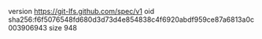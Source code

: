 version https://git-lfs.github.com/spec/v1
oid sha256:f6f5076548fd680d3d73d4e854838c4f6920abdf959ce87a6813a0c003906943
size 948
